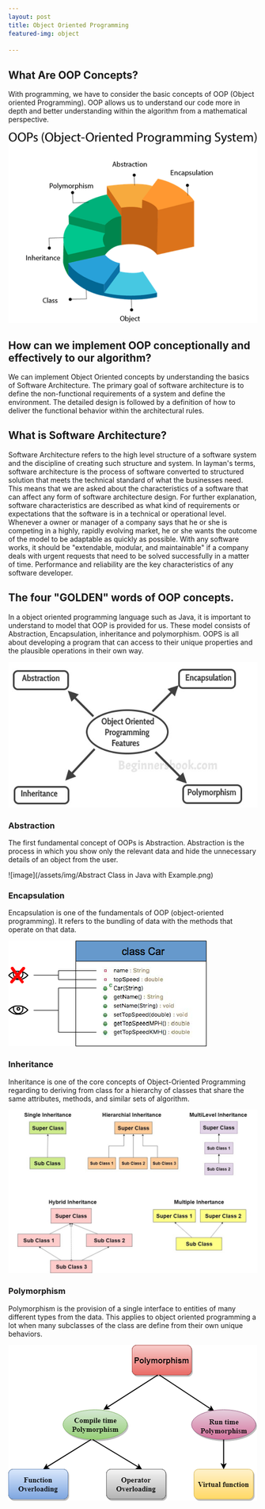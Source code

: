 ```yaml
---
layout: post
title: Object Oriented Programming
featured-img: object

---
```

## What Are OOP Concepts?

With programming, we have to consider the basic concepts of OOP (Object oriented Programming).  OOP allows us to understand our code more in depth and better understanding within the algorithm from a mathematical perspective.

![image](/assets/img/java-oops.png)


## How can we implement OOP conceptionally and effectively to our algorithm?
We can implement Object Oriented concepts by understanding the basics of Software Architecture. The primary goal of software architecture is to define the non-functional requirements of a system and define the environment. The detailed design is followed by a definition of how to deliver the functional behavior within the architectural rules.

## What is Software Architecture?
Software Architecture refers to the high level structure of a software system and the discipline of creating such structure and system. In layman's terms, software architecture is the process of software converted to structured solution that meets the technical standard of what the businesses need.  This means that we are asked about the characteristics of a software that can affect any form of software architecture design. For further explanation, software characteristics are described as what kind of requirements or expectations that the software is in a technical or operational level. Whenever a owner or manager of a company says that he or she is competing in a highly, rapidly evolving market, he or she wants the outcome of the model to be adaptable as quickly as possible. With any software works, it should be "extendable, modular, and maintainable" if a company deals with urgent requests that need to be solved successfully in a matter of time. Performance and reliability are the key characteristics of any software developer.


## The four "GOLDEN" words of OOP concepts.
In a object oriented programming language such as Java, it is important to understand to model that OOP is provided for us. These model consists of Abstraction, Encapsulation, inheritance and polymorphism. OOPS is all about developing a program that can access to their unique properties and the plausible operations in their own way.


![image](/assets/img/Object-oriented-programming-features.jpg)

### Abstraction
The first fundamental concept of OOPs is Abstraction. Abstraction is the process in which you show only the relevant data and hide the unnecessary details of an object from the user.


![image](/assets/img/Abstract Class in Java with Example.png)

### Encapsulation
Encapsulation is one of the fundamentals of OOP (object-oriented programming). It refers to the bundling of data with the methods that operate on that data.

![image](/assets/img/java-encapsulation.png)

### Inheritance
Inheritance is one of the core concepts of Object-Oriented Programming regarding to deriving from class for a hierarchy of classes that share the same attributes, methods, and similar sets of algorithm.

![image](/assets/img/java-types-of-inheritance.jpg)

### Polymorphism
Polymorphism is the provision of a single interface to entities of many different types from the data. This applies to object oriented programming a lot when many subclasses of the class are define from their own unique behaviors.

![image](/assets/img/cpp-polymorphism.jpg)
